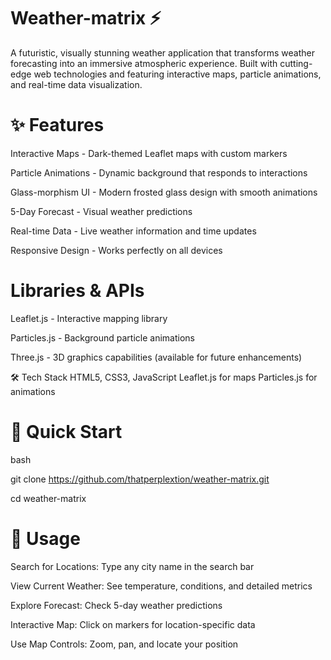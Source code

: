 # Weather-matrix ⚡

A futuristic, visually stunning weather application that transforms weather forecasting into an immersive atmospheric experience. Built with cutting-edge web technologies and featuring interactive maps, particle animations, and real-time data visualization.

# ✨ Features

Interactive Maps - Dark-themed Leaflet maps with custom markers

Particle Animations - Dynamic background that responds to interactions

Glass-morphism UI - Modern frosted glass design with smooth animations

5-Day Forecast - Visual weather predictions

Real-time Data - Live weather information and time updates

Responsive Design - Works perfectly on all devices

# Libraries & APIs

Leaflet.js - Interactive mapping library

Particles.js - Background particle animations

Three.js - 3D graphics capabilities (available for future enhancements)

🛠️ Tech Stack
HTML5, CSS3, JavaScript
Leaflet.js for maps
Particles.js for animations

# 🚀 Quick Start

bash

git clone https://github.com/thatperplextion/weather-matrix.git

cd weather-matrix 


# 🎯 Usage

Search for Locations: Type any city name in the search bar

View Current Weather: See temperature, conditions, and detailed metrics

Explore Forecast: Check 5-day weather predictions

Interactive Map: Click on markers for location-specific data

Use Map Controls: Zoom, pan, and locate your position
